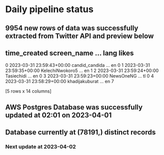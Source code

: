 # Daily pipeline status
## 9954 new rows of data was successfully extracted from Twitter API and preview below
##                time_created      screen_name  ... lang likes
0 2023-03-31 23:59:43+00:00   candid_candida  ...   en     0
1 2023-03-31 23:59:35+00:00  KelechiNwokoro5  ...   en     1
2 2023-03-31 23:59:24+00:00       Tasiechidi  ...   en     0
3 2023-03-31 23:59:23+00:00        NewsOneNG  ...   tl     0
4 2023-03-31 23:58:29+00:00   khadijakuburat  ...   en     7

[5 rows x 14 columns]
## AWS Postgres Database was successfully updated at  02:01 on 2023-04-01
## Database currently at (78191,) distinct records
### Next update at 2023-04-02
